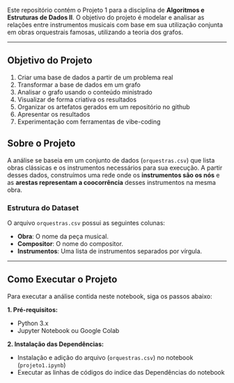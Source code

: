 Este repositório contém o Projeto 1 para a disciplina de **Algoritmos e Estruturas de Dados II**. O objetivo do projeto é modelar e analisar as relações entre instrumentos musicais com base em sua utilização conjunta em obras orquestrais famosas, utilizando a teoria dos grafos.

---

## Objetivo do Projeto

1. Criar uma base de dados a partir de um problema real
2. Transformar a base de dados em um grafo
3. Analisar o grafo usando o conteúdo ministrado
4. Visualizar de forma criativa os resultados
5. Organizar os artefatos gerados em um repositório no github
6. Apresentar os resultados
7. Experimentação com ferramentas de vibe-coding

## Sobre o Projeto

A análise se baseia em um conjunto de dados (`orquestras.csv`) que lista obras clássicas e os instrumentos necessários para sua execução. A partir desses dados, construímos uma rede onde os **instrumentos são os nós** e as **arestas representam a coocorrência** desses instrumentos na mesma obra.

### Estrutura do Dataset

O arquivo `orquestras.csv` possui as seguintes colunas:
* **Obra**: O nome da peça musical.
* **Compositor**: O nome do compositor.
* **Instrumentos**: Uma lista de instrumentos separados por vírgula.

---

## Como Executar o Projeto

Para executar a análise contida neste notebook, siga os passos abaixo:

**1. Pré-requisitos:**
-   Python 3.x
-   Jupyter Notebook ou Google Colab

**2. Instalação das Dependências:**
-   Instalação e adição do arquivo (`orquestras.csv`) no notebook (`projeto1.ipynb`)
-   Executar as linhas de códigos do indice das Dependências do notebook